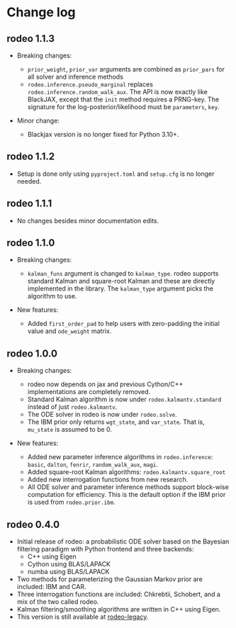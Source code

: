 # Change log

## rodeo 1.1.3

* Breaking changes:
    * `prior_weight`, `prior_var` arguments are combined as `prior_pars` for all solver and inference methods
    * `rodeo.inference.pseudo_marginal` replaces `rodeo.inference.random_walk_aux`. The API is now exactly like BlackJAX, except that the `init` method requires a PRNG-key. The signature for the log-posterior/likelihood must be `parameters`, `key`. 

* Minor change:
    * Blackjax version is no longer fixed for Python 3.10+.

## rodeo 1.1.2

* Setup is done only using `pyproject.toml` and `setup.cfg` is no longer needed.

## rodeo 1.1.1

* No changes besides minor documentation edits.

## rodeo 1.1.0

* Breaking changes:
    * `kalman_funs` argument is changed to `kalman_type`. rodeo supports standard Kalman and square-root Kalman and these are directly implemented in the library. The `kalman_type` argument picks the algorithm to use.

* New features:
    * Added `first_order_pad` to help users with zero-padding the initial value and `ode_weight` matrix.

## rodeo 1.0.0

* Breaking changes:
    * rodeo now depends on jax and previous Cython/C++ implementations are completely removed.
    * Standard Kalman algorithm is now under `rodeo.kalmantv.standard` instead of just `rodeo.kalmantv`.
    * The ODE solver in rodeo is now under `rodeo.solve`.
    * The IBM prior only returns `wgt_state`, and `var_state`. That is, `mu_state` is assumed to be 0.

* New features:
    * Added new parameter inference algorithms in `rodeo.inference`: `basic`, `dalton`, `fenrir`, `random_walk_aux`, `magi`.
    * Added square-root Kalman algorithms: `rodeo.kalmantv.square_root`
    * Added new interrogation functions from new research.
    * All ODE solver and parameter inference methods support block-wise computation for efficiency. This is the default option if the IBM prior is used from `rodeo.prior.ibm`.

## rodeo 0.4.0

* Initial release of rodeo: a probabilistic ODE solver based on the Bayesian filtering paradigm with Python frontend and three backends:
    * C++ using Eigen
    * Cython using BLAS/LAPACK
    * numba using BLAS/LAPACK
* Two methods for parameterizing the Gaussian Markov prior are included: IBM and CAR.
* Three interrogation functions are included: Chkrebtii, Schobert, and a mix of the two called rodeo.
* Kalman filtering/smoothing algorithms are written in C++ using Eigen.
* This version is still available at [rodeo-legacy](https://github.com/mlysy/rodeo-legacy).
